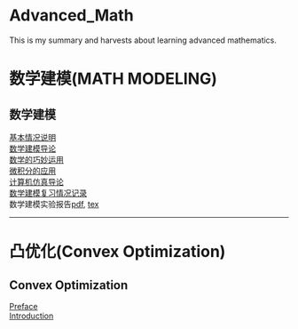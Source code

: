 # Advanced_Math
This is my summary and harvests about learning advanced mathematics.

# 数学建模(MATH MODELING)
## 数学建模
[基本情况说明](./Math_Modeling/Math_Modeling/README.md)                
[数学建模导论](./Math_Modeling/Math_Modeling/Introduction.md)                                   
[数学的巧妙运用](./Math_Modeling/Math_Modeling/数学的巧妙运用.md)                              
[微积分的应用](./Math_Modeling/Math_Modeling/微积分的应用.md)                                          
[计算机仿真导论](./Math_Modeling/Math_Modeling/计算机仿真简介.md)           
[数学建模复习情况记录](./Math_Modeling/Math_Modeling/数学建模复习情况记录.md)                         
数学建模实验报告[pdf](./Math_Modeling/Math_Modeling/数学建模实验报告.pdf), [tex](./Math_Modeling/Math_Modeling/数学建模实验报告.tex)           

-------------------------------------------

# 凸优化(Convex Optimization)
## Convex Optimization
[Preface](./Convex_Optimization/Preface.md)               
[Introduction](./Convex_Optimization/Introduction.md)



